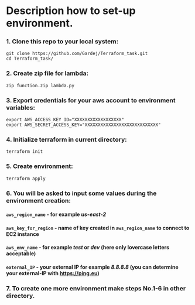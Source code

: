 # Description how to set-up environment.

### 1. Clone this repo to your local system:
```
git clone https://github.com/Gardej/Terraform_task.git
cd Terraform_task/
```
### 2. Create zip file for lambda:
```
zip function.zip lambda.py
```
### 3. Export credentials for your aws account to environment variables:
```
export AWS_ACCESS_KEY_ID="XXXXXXXXXXXXXXXXXX"
export AWS_SECRET_ACCESS_KEY="XXXXXXXXXXXXXXXXXXXXXXXXXXXX"
```
### 4. Initialize terraform in current directory:
```
terraform init
```
### 5. Create environment:
```
terraform apply
```
### 6. You will be asked to input some values during the environment creation:

#### `aws_region_name`     - for example *us-east-2*
#### `aws_key_for_region`  - name of key created in `aws_region_name` to connect to EC2 instance
#### `aws_env_name`        - for example *test* or *dev* (here only lovercase letters acceptable)
#### `external_IP`         - your external IP for example *8.8.8.8* (you can determine your external-IP with https://ping.eu)

### 7. To create one more environment make steps No.1-6 in other directory.
 

